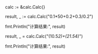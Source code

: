 calc := &calc.Calc{}


result, _ := calc.Calc("0.1*50+0.2+0.3/0.2")


fmt.Println("计算结果:", result)

result, _ = calc.Calc("(10.5*2)+(21.5*4)")


fmt.Println("计算结果:", result)
